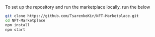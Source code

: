 To set up the repository and run the marketplace locally, run the below
```bash
git clone https://github.com/TsarenkoKir/NFT-Marketplace.git
cd NFT-Marketplace
npm install
npm start
```
